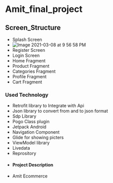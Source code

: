 # Amit_final_project
## Screen_Structure
- Splash Screen
- ![ Image 2021-03-08 at 9 56 58 PM](https://user-images.githubusercontent.com/79084697/110375227-5e27a300-805a-11eb-945b-dcc049ece18d.jpeg)
- Register Screen
- Login Screen
- Home Fragment
- Product Fragment
- Categories Fragment
- Profile Fragment
- Cart Fragment
### Used Technology
- Retrofit library to Integrate with Api
- Json library to convert from and to json format
- Sdp Library
- Pogo Class plugin
- Jetpack Android
- Navigation Component
- Glide for showing picters
- ViewModel library
- Livedata
- Reprository
- #### Project Description
- Amit Ecommerce 
